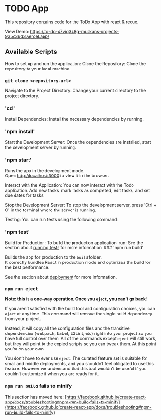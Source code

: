 # TODO App 
This repository contains code for the ToDo App with react & redux.

View Demo:
https://to-do-47viq348g-muskans-projects-935c36d3.vercel.app/

## Available Scripts
How to set up and run the application:
Clone the Repository: Clone the repository to your local machine. 
### `git clone <repository-url>`

Navigate to the Project Directory: Change your current directory to the project directory.
### 'cd <project-directory>'

Install Dependencies: Install the necessary dependencies by running.
### 'npm install'

Start the Development Server: Once the dependencies are installed, start the development server by running.
### 'npm start'

Runs the app in the development mode.\
Open [http://localhost:3000](http://localhost:3000) to view it in the browser.

Interact with the Application: You can now interact with the Todo application. Add new tasks, mark tasks as completed, edit tasks, and set due dates for tasks.

Stop the Development Server: To stop the development server, press 'Ctrl + C' in the terminal where the server is running.

Testing: You can run tests using the following command:
   ### 'npm test'
   
Build for Production: To build the production application, run:
    See the section about [running tests](https://facebook.github.io/create-react-app/docs/running-tests) for more information.
    ### 'npm run build'



Builds the app for production to the `build` folder.\
It correctly bundles React in production mode and optimizes the build for the best performance.

See the section about [deployment](https://facebook.github.io/create-react-app/docs/deployment) for more information.

### `npm run eject`

**Note: this is a one-way operation. Once you `eject`, you can’t go back!**

If you aren’t satisfied with the build tool and configuration choices, you can `eject` at any time. This command will remove the single build dependency from your project.

Instead, it will copy all the configuration files and the transitive dependencies (webpack, Babel, ESLint, etc) right into your project so you have full control over them. All of the commands except `eject` will still work, but they will point to the copied scripts so you can tweak them. At this point you’re on your own.

You don’t have to ever use `eject`. The curated feature set is suitable for small and middle deployments, and you shouldn’t feel obligated to use this feature. However we understand that this tool wouldn’t be useful if you couldn’t customize it when you are ready for it.


### `npm run build` fails to minify

This section has moved here: [https://facebook.github.io/create-react-app/docs/troubleshooting#npm-run-build-fails-to-minify](https://facebook.github.io/create-react-app/docs/troubleshooting#npm-run-build-fails-to-minify)
